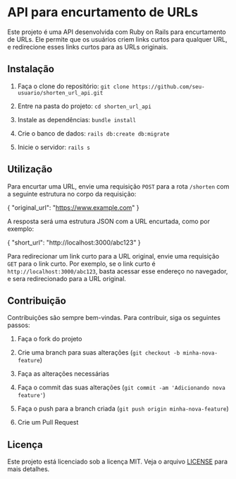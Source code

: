 # API para encurtamento de URLs

Este projeto é uma API desenvolvida com Ruby on Rails para encurtamento de URLs. Ele permite que os usuários criem links curtos para qualquer URL, e redirecione esses links curtos para as URLs originais.

## Instalação

1. Faça o clone do repositório: `git clone https://github.com/seu-usuario/shorten_url_api.git`

2. Entre na pasta do projeto: `cd shorten_url_api`

3. Instale as dependências: `bundle install`

4. Crie o banco de dados: `rails db:create db:migrate`

5. Inicie o servidor: `rails s`

## Utilização

Para encurtar uma URL, envie uma requisição `POST` para a rota `/shorten` com a seguinte estrutura no corpo da requisição:

{
    "original_url": "https://www.example.com"
}

A resposta será uma estrutura JSON com a URL encurtada, como por exemplo:

{
    "short_url": "http://localhost:3000/abc123"
}

Para redirecionar um link curto para a URL original, envie uma requisição `GET` para o link curto. Por exemplo, se o link curto é `http://localhost:3000/abc123`, basta acessar esse endereço no navegador, e sera redirecionado para a URL original.

## Contribuição

Contribuições são sempre bem-vindas. Para contribuir, siga os seguintes passos:

1. Faça o fork do projeto

2. Crie uma branch para suas alterações (`git checkout -b minha-nova-feature`)

3. Faça as alterações necessárias

4. Faça o commit das suas alterações (`git commit -am 'Adicionando nova feature'`)

5. Faça o push para a branch criada (`git push origin minha-nova-feature`)

6. Crie um Pull Request

## Licença

Este projeto está licenciado sob a licença MIT. Veja o arquivo [LICENSE](LICENSE.md) para mais detalhes.
